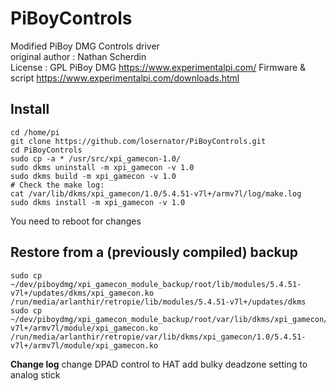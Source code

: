 # PiBoyControls
Modified PiBoy DMG Controls driver  
original author : Nathan Scherdin  
License : GPL 
PiBoy DMG https://www.experimentalpi.com/
Firmware & script https://www.experimentalpi.com/downloads.html



## Install
```
cd /home/pi
git clone https://github.com/losernator/PiBoyControls.git
cd PiBoyControls
sudo cp -a * /usr/src/xpi_gamecon-1.0/
sudo dkms uninstall -m xpi_gamecon -v 1.0
sudo dkms build -m xpi_gamecon -v 1.0
# Check the make log:
cat /var/lib/dkms/xpi_gamecon/1.0/5.4.51-v7l+/armv7l/log/make.log
sudo dkms install -m xpi_gamecon -v 1.0
```
You need to reboot for changes

## Restore from a (previously compiled) backup
```
sudo cp ~/dev/piboydmg/xpi_gamecon_module_backup/root/lib/modules/5.4.51-v7l+/updates/dkms/xpi_gamecon.ko /run/media/arlanthir/retropie/lib/modules/5.4.51-v7l+/updates/dkms
sudo cp ~/dev/piboydmg/xpi_gamecon_module_backup/root/var/lib/dkms/xpi_gamecon/1.0/5.4.51-v7l+/armv7l/module/xpi_gamecon.ko /run/media/arlanthir/retropie/var/lib/dkms/xpi_gamecon/1.0/5.4.51-v7l+/armv7l/module/xpi_gamecon.ko
```

**Change log** 
change DPAD control to HAT
add bulky deadzone setting to analog stick
